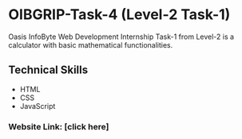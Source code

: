 # OIBGRIP-Task-4 (Level-2 Task-1)
Oasis InfoByte Web Development Internship Task-1 from Level-2 is a calculator with basic mathematical functionalities.
## Technical Skills
- HTML
- CSS
- JavaScript
### Website Link: [click here]
